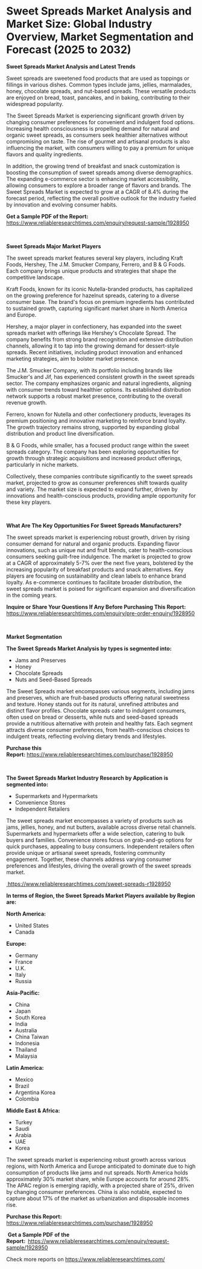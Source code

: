 <p><h1>Sweet Spreads Market Analysis and Market Size: Global Industry Overview, Market Segmentation and Forecast (2025 to 2032)</h1></p><p><strong>Sweet Spreads Market Analysis and Latest Trends</strong></p>
<p><p>Sweet spreads are sweetened food products that are used as toppings or fillings in various dishes. Common types include jams, jellies, marmalades, honey, chocolate spreads, and nut-based spreads. These versatile products are enjoyed on bread, toast, pancakes, and in baking, contributing to their widespread popularity.</p><p>The Sweet Spreads Market is experiencing significant growth driven by changing consumer preferences for convenient and indulgent food options. Increasing health consciousness is propelling demand for natural and organic sweet spreads, as consumers seek healthier alternatives without compromising on taste. The rise of gourmet and artisanal products is also influencing the market, with consumers willing to pay a premium for unique flavors and quality ingredients.</p><p>In addition, the growing trend of breakfast and snack customization is boosting the consumption of sweet spreads among diverse demographics. The expanding e-commerce sector is enhancing market accessibility, allowing consumers to explore a broader range of flavors and brands. The Sweet Spreads Market is expected to grow at a CAGR of 8.4% during the forecast period, reflecting the overall positive outlook for the industry fueled by innovation and evolving consumer habits.</p></p>
<p><strong>Get a Sample PDF of the Report:&nbsp;</strong> <a href="https://www.reliableresearchtimes.com/enquiry/request-sample/1928950?utm_campaign=1950&utm_medium=2&utm_source=Github&utm_content=ia&utm_term=28022025&utm_id=sweet-spreads">https://www.reliableresearchtimes.com/enquiry/request-sample/1928950</a></p>
<p>&nbsp;</p>
<p><strong>Sweet Spreads Major Market Players</strong></p>
<p><p>The sweet spreads market features several key players, including Kraft Foods, Hershey, The J.M. Smucker Company, Ferrero, and B & G Foods. Each company brings unique products and strategies that shape the competitive landscape.</p><p>Kraft Foods, known for its iconic Nutella-branded products, has capitalized on the growing preference for hazelnut spreads, catering to a diverse consumer base. The brand's focus on premium ingredients has contributed to sustained growth, capturing significant market share in North America and Europe.</p><p>Hershey, a major player in confectionery, has expanded into the sweet spreads market with offerings like Hershey's Chocolate Spread. The company benefits from strong brand recognition and extensive distribution channels, allowing it to tap into the growing demand for dessert-style spreads. Recent initiatives, including product innovation and enhanced marketing strategies, aim to bolster market presence.</p><p>The J.M. Smucker Company, with its portfolio including brands like Smucker's and Jif, has experienced consistent growth in the sweet spreads sector. The company emphasizes organic and natural ingredients, aligning with consumer trends toward healthier options. Its established distribution network supports a robust market presence, contributing to the overall revenue growth.</p><p>Ferrero, known for Nutella and other confectionery products, leverages its premium positioning and innovative marketing to reinforce brand loyalty. The growth trajectory remains strong, supported by expanding global distribution and product line diversification.</p><p>B & G Foods, while smaller, has a focused product range within the sweet spreads category. The company has been exploring opportunities for growth through strategic acquisitions and increased product offerings, particularly in niche markets.</p><p>Collectively, these companies contribute significantly to the sweet spreads market, projected to grow as consumer preferences shift towards quality and variety. The market size is expected to expand further, driven by innovations and health-conscious products, providing ample opportunity for these key players.</p></p>
<p>&nbsp;</p>
<p><strong>What Are The Key Opportunities For Sweet Spreads Manufacturers?</strong></p>
<p><p>The sweet spreads market is experiencing robust growth, driven by rising consumer demand for natural and organic products. Expanding flavor innovations, such as unique nut and fruit blends, cater to health-conscious consumers seeking guilt-free indulgence. The market is projected to grow at a CAGR of approximately 5-7% over the next five years, bolstered by the increasing popularity of breakfast products and snack alternatives. Key players are focusing on sustainability and clean labels to enhance brand loyalty. As e-commerce continues to facilitate broader distribution, the sweet spreads market is poised for significant expansion and diversification in the coming years.</p></p>
<p><strong>Inquire or Share Your Questions If Any Before Purchasing This Report:</strong> <a href="https://www.reliableresearchtimes.com/enquiry/pre-order-enquiry/1928950?utm_campaign=1950&utm_medium=2&utm_source=Github&utm_content=ia&utm_term=28022025&utm_id=sweet-spreads">https://www.reliableresearchtimes.com/enquiry/pre-order-enquiry/1928950</a></p>
<p>&nbsp;</p>
<p><strong>Market Segmentation</strong></p>
<p><strong>The Sweet Spreads Market Analysis by types is segmented into:</strong></p>
<p><ul><li>Jams and Preserves</li><li>Honey</li><li>Chocolate Spreads</li><li>Nuts and Seed-Based Spreads</li></ul></p>
<p><p>The Sweet Spreads market encompasses various segments, including jams and preserves, which are fruit-based products offering natural sweetness and texture. Honey stands out for its natural, unrefined attributes and distinct flavor profiles. Chocolate spreads cater to indulgent consumers, often used on bread or desserts, while nuts and seed-based spreads provide a nutritious alternative with protein and healthy fats. Each segment attracts diverse consumer preferences, from health-conscious choices to indulgent treats, reflecting evolving dietary trends and lifestyles.</p></p>
<p><strong>Purchase this Report:&nbsp;</strong><a href="https://www.reliableresearchtimes.com/purchase/1928950?utm_campaign=1950&utm_medium=2&utm_source=Github&utm_content=ia&utm_term=28022025&utm_id=sweet-spreads">https://www.reliableresearchtimes.com/purchase/1928950</a></p>
<p>&nbsp;</p>
<p><strong>The Sweet Spreads Market Industry Research by Application is segmented into:</strong></p>
<p><ul><li>Supermarkets and Hypermarkets</li><li>Convenience Stores</li><li>Independent Retailers</li></ul></p>
<p><p>The sweet spreads market encompasses a variety of products such as jams, jellies, honey, and nut butters, available across diverse retail channels. Supermarkets and hypermarkets offer a wide selection, catering to bulk buyers and families. Convenience stores focus on grab-and-go options for quick purchases, appealing to busy consumers. Independent retailers often provide unique or artisanal sweet spreads, fostering community engagement. Together, these channels address varying consumer preferences and lifestyles, driving the overall growth of the sweet spreads market.</p></p>
<p><a href="https://www.reliableresearchtimes.com/sweet-spreads-r1928950?utm_campaign=1950&utm_medium=2&utm_source=Github&utm_content=ia&utm_term=28022025&utm_id=sweet-spreads">&nbsp;https://www.reliableresearchtimes.com/sweet-spreads-r1928950</a></p>
<p><strong>In terms of Region, the Sweet Spreads Market Players available by Region are:</strong></p>
<p>
    <p> <strong> North America: </strong>
        <ul>
            <li>United States</li>
            <li>Canada</li>
        </ul>
        </p> 
    <p> <strong> Europe: </strong>
        <ul>
            <li>Germany</li>
            <li>France</li>
            <li>U.K.</li>
            <li>Italy</li>
            <li>Russia</li>
        </ul>
        </p> 
    <p> <strong> Asia-Pacific: </strong>
        <ul>
            <li>China</li>
            <li>Japan</li>
            <li>South Korea</li>
            <li>India</li>
            <li>Australia</li>
            <li>China Taiwan</li>
            <li>Indonesia</li>
            <li>Thailand</li>
            <li>Malaysia</li>
        </ul>
        </p> 
    <p> <strong> Latin America: </strong>
        <ul>
            <li>Mexico</li>
            <li>Brazil</li>
            <li>Argentina Korea</li>
            <li>Colombia</li>
        </ul>
        </p> 
    <p> <strong> Middle East & Africa: </strong>
        <ul>
            <li>Turkey</li>
            <li>Saudi</li>
            <li>Arabia</li>
            <li>UAE</li>
            <li>Korea</li>
        </ul>
    </p>
    </p>
<p><p>The sweet spreads market is experiencing robust growth across various regions, with North America and Europe anticipated to dominate due to high consumption of products like jams and nut spreads. North America holds approximately 30% market share, while Europe accounts for around 28%. The APAC region is emerging rapidly, with a projected share of 25%, driven by changing consumer preferences. China is also notable, expected to capture about 17% of the market as urbanization and disposable incomes rise.</p></p>
<p><strong>Purchase this Report: </strong><a href="https://www.reliableresearchtimes.com/purchase/1928950?utm_campaign=1950&utm_medium=2&utm_source=Github&utm_content=ia&utm_term=28022025&utm_id=sweet-spreads">https://www.reliableresearchtimes.com/purchase/1928950</a></p>
<p>&nbsp;<strong>Get a Sample PDF of the Report:&nbsp;&nbsp;</strong><a href="https://www.reliableresearchtimes.com/enquiry/request-sample/1928950?utm_campaign=1950&utm_medium=2&utm_source=Github&utm_content=ia&utm_term=28022025&utm_id=sweet-spreads">https://www.reliableresearchtimes.com/enquiry/request-sample/1928950</a></p>
<p><strong></strong></p>
<p>Check more reports on <a href="https://www.reliableresearchtimes.com/?utm_campaign=1950&utm_medium=2&utm_source=Github&utm_content=ia&utm_term=28022025&utm_id=sweet-spreads">https://www.reliableresearchtimes.com/</a></p>